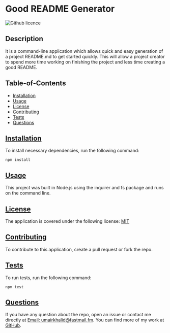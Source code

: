 
  # Good README Generator
  
  ![Github licence](https://img.shields.io/badge/license-MIT-blue)
  ## Description
  It is a command-line application which allows quick and easy generation of a project README.md to get started quickly. This will allow a project creator to spend more time working on finishing the project and less time creating a good README.

  ## Table-of-Contents
  * [Installation](#installation)
  * [Usage](#usage)
  * [License](#license)
  * [Contributing](#contributing)
  * [Tests](#tests)
  * [Questions](#questions)
  
  ## [Installation](#table-of-contents)
  To install necessary dependencies, run the following command:

    npm install

  ## [Usage](#table-of-contents)
  This project was built in Node.js using the inquirer and fs package and runs on the command line.
  
  ## [License](#table-of-contents)
  The application is covered under the following license: [MIT](https://choosealicense.com/licenses/mit/)

  ## [Contributing](#table-of-contents)
  To contribute to this application, create a pull request or fork the repo.

  ## [Tests](#table-of-contents)
  To run tests, run the following command:
  
    npm test

  ## [Questions](#table-of-contents)
  If you have any question about the repo, open an issue or contact me directly at [Email: umairkhalid@fastmail.fm](mailto:umairkhalid@fastmail.fm).
  You can find more of my work at [GitHub](https://github.com/umairkhalid).
  
